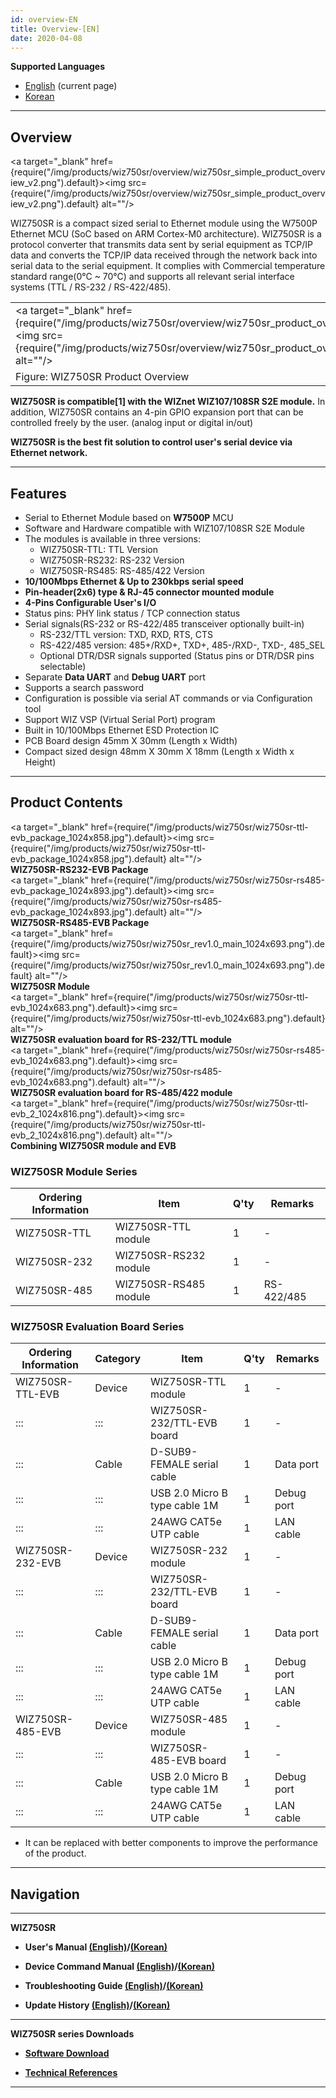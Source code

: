 ```yaml
---
id: overview-EN
title: Overview-[EN]
date: 2020-04-08
---
```


**Supported Languages**

 * [English](overview-EN) (current page)  
 * [Korean](overview-KO)

-----

## Overview

<a target="_blank" href={require("/img/products/wiz750sr/overview/wiz750sr_simple_product_overview_v2.png").default}><img src={require("/img/products/wiz750sr/overview/wiz750sr_simple_product_overview_v2.png").default} alt=""/></a>

WIZ750SR is a compact sized serial to Ethernet module using the W7500P
Ethernet MCU (SoC based on ARM Cortex-M0 architecture). WIZ750SR is a
protocol converter that transmits data sent by serial equipment as
TCP/IP data and converts the TCP/IP data received through the network
back into serial data to the serial equipment. It complies with
Commercial temperature standard range(0°C \~ 70°C) and supports all
relevant serial interface systems (TTL / RS-232 / RS-422/485).

|                                                                |
| -------------------------------------------------------------- |
| <a target="_blank" href={require("/img/products/wiz750sr/overview/wiz750sr_product_overview.png").default}><img src={require("/img/products/wiz750sr/overview/wiz750sr_product_overview.png").default} alt=""/></a> |
| Figure: WIZ750SR Product Overview                              |

**WIZ750SR is compatible\[1\] with the WIZnet WIZ107/108SR S2E module.**
In addition, WIZ750SR contains an 4-pin GPIO expansion port that can be
controlled freely by the user. (analog input or digital in/out)

**WIZ750SR is the best fit solution to control user's serial device via
Ethernet network.**

-----

## Features

  - Serial to Ethernet Module based on **W7500P** MCU
  - Software and Hardware compatible with WIZ107/108SR S2E Module
  - The modules is available in three versions:
      - WIZ750SR-TTL: TTL Version
      - WIZ750SR-RS232: RS-232 Version
      - WIZ750SR-RS485: RS-485/422 Version 
  - **10/100Mbps Ethernet & Up to 230kbps serial speed**
  - **Pin-header(2x6) type & RJ-45 connector mounted module**
  - **4-Pins Configurable User's I/O**
  - Status pins: PHY link status / TCP connection status
  - Serial signals(RS-232 or RS-422/485 transceiver optionally built-in)
      - RS-232/TTL version: TXD, RXD, RTS, CTS
      - RS-422/485 version: 485+/RXD+, TXD+, 485-/RXD-, TXD-, 485\_SEL
      - Optional DTR/DSR signals supported (Status pins or DTR/DSR pins
        selectable)
  - Separate **Data UART** and **Debug UART** port
  - Supports a search password 
  - Configuration is possible via serial AT commands or via
    Configuration tool 
  - Support WIZ VSP (Virtual Serial Port) program
  - Built in 10/100Mbps Ethernet ESD Protection IC
  - PCB Board design 45mm X 30mm (Length x Width)
  - Compact sized design 48mm X 30mm X 18mm (Length x Width x Height) 

-----

## Product Contents

<a target="_blank" href={require("/img/products/wiz750sr/wiz750sr-ttl-evb_package_1024x858.jpg").default}><img src={require("/img/products/wiz750sr/wiz750sr-ttl-evb_package_1024x858.jpg").default} alt=""/></a>  
**WIZ750SR-RS232-EVB Package**  
<a target="_blank" href={require("/img/products/wiz750sr/wiz750sr-rs485-evb_package_1024x893.jpg").default}><img src={require("/img/products/wiz750sr/wiz750sr-rs485-evb_package_1024x893.jpg").default} alt=""/></a>  
**WIZ750SR-RS485-EVB Package**  
<a target="_blank" href={require("/img/products/wiz750sr/wiz750sr_rev1.0_main_1024x693.png").default}><img src={require("/img/products/wiz750sr/wiz750sr_rev1.0_main_1024x693.png").default} alt=""/></a>  
**WIZ750SR Module**  
<a target="_blank" href={require("/img/products/wiz750sr/wiz750sr-ttl-evb_1024x683.png").default}><img src={require("/img/products/wiz750sr/wiz750sr-ttl-evb_1024x683.png").default} alt=""/></a>  
**WIZ750SR evaluation board for RS-232/TTL module**  
<a target="_blank" href={require("/img/products/wiz750sr/wiz750sr-rs485-evb_1024x683.png").default}><img src={require("/img/products/wiz750sr/wiz750sr-rs485-evb_1024x683.png").default} alt=""/></a>  
**WIZ750SR evaluation board for RS-485/422 module**  
<a target="_blank" href={require("/img/products/wiz750sr/wiz750sr-ttl-evb_2_1024x816.png").default}><img src={require("/img/products/wiz750sr/wiz750sr-ttl-evb_2_1024x816.png").default} alt=""/></a>  
**Combining WIZ750SR module and EVB**  

### WIZ750SR Module Series

| Ordering Information | Item                  | Q'ty | Remarks    |
| -------------------- | --------------------- | ---- | ---------- |
| WIZ750SR-TTL         | WIZ750SR-TTL module   | 1    | \-         |
| WIZ750SR-232         | WIZ750SR-RS232 module | 1    | \-         |
| WIZ750SR-485         | WIZ750SR-RS485 module | 1    | RS-422/485 |

### WIZ750SR Evaluation Board Series

| Ordering Information | Category | Item                          | Q'ty | Remarks    |
| -------------------- | -------- | ----------------------------- | ---- | ---------- |
| WIZ750SR-TTL-EVB     | Device   | WIZ750SR-TTL module           | 1    | \-         |
| :::                  | :::      | WIZ750SR-232/TTL-EVB board    | 1    | \-         |
| :::                  | Cable    | D-SUB9-FEMALE serial cable    | 1    | Data port  |
| :::                  | :::      | USB 2.0 Micro B type cable 1M | 1    | Debug port |
| :::                  | :::      | 24AWG CAT5e UTP cable         | 1    | LAN cable  |
| WIZ750SR-232-EVB     | Device   | WIZ750SR-232 module           | 1    | \-         |
| :::                  | :::      | WIZ750SR-232/TTL-EVB board    | 1    | \-         |
| :::                  | Cable    | D-SUB9-FEMALE serial cable    | 1    | Data port  |
| :::                  | :::      | USB 2.0 Micro B type cable 1M | 1    | Debug port |
| :::                  | :::      | 24AWG CAT5e UTP cable         | 1    | LAN cable  |
| WIZ750SR-485-EVB     | Device   | WIZ750SR-485 module           | 1    | \-         |
| :::                  | :::      | WIZ750SR-485-EVB board        | 1    | \-         |
| :::                  | Cable    | USB 2.0 Micro B type cable 1M | 1    | Debug port |
| :::                  | :::      | 24AWG CAT5e UTP cable         | 1    | LAN cable  |

  * It can be replaced with better components to improve the performance
of the product.

-----

## Navigation

-----

 **WIZ750SR** 

  - **User's Manual [(English)](users_manual-EN)/[(Korean)](users_manual-KO)** 
  
  - **Device Command Manual [(English)](Command_Manual-EN)/[(Korean)](Command_Manual-KO)**
  
  - **Troubleshooting Guide [(English)](Trouble_Shooting-EN)/[(Korean)](Trouble_Shooting-KO)**
  
  - **Update History [(English)](Series_Update_History-EN)/[(Korean)](Series_Update_History-KO)**
  
-----

**WIZ750SR series Downloads** 

  - **[Software Download](Download)**

  - **[Technical References](Technical_References)**

-----
